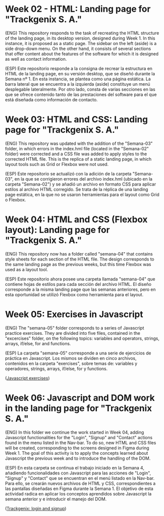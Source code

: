 # Week 02 - HTML: Landing page for "Trackgenix S. A."

(ENG)
This repository responds to the task of recreating the HTML structure of the landing page, in its desktop version, designed during Week 1.
In this instance, it is proposed as a static page. The sidebar on the left (aside) is a side drop-down menu.
On the other hand, it consists of several sections that offer content about the features of the software for which it is designed as well as contact information.

(ESP)
Este repositorio responde a la consigna de recrear la estructura en HTML de la landing page, en su versión desktop, que se diseñó durante la Semana nº 1.
En esta instancia, se plantea como una página estática. La barra lateral que se encuentra a la izquierda (aside) constituye un menú desplegable lateralmente.
Por otro lado, consta de varias secciones en las que se ofrece contenido tanto de las prestaciones del software para el que está diseñada como información de contacto.

# Week 03: HTML and CSS: Landing page for "Trackgenix S. A."

(ENG)
This repository was updated with the addition of the "Semana-03" folder, in which errors in the index.hml file (located in the "Semana-02" folder) were corrected and a CSS file was added to apply styles to the corrected HTML file.
This is the replica of a static landing page, in which layout tools such as Grid or Flexbox were not used.

(ESP)
Este repositorio se actualizó con la adición de la carpeta "Semana-03", en la que se corrigieron errores del archivo index.hml (ubicado en la carpeta "Semana-02") y se añadió un archivo en formato CSS para aplicar estilos al archivo HTML corregido.
Se trata de la réplica de una landing page estática, en la que no se usaron herramientas para el layout como Grid o Flexbox.

# Week 04: HTML and CSS (Flexbox layout): Landing page for "Trackgenix S. A."

(ENG)
This repository now has a folder called "semana-04" that contains style sheets for each section of the HTML file. The design corresponds to the same landing page as the previous weeks, but this time Flexbox was used as a layout tool.

(ESP)
Este repositorio ahora posee una carpeta llamada "semana-04" que contiene hojas de estilos para cada sección del archivo HTML. El diseño corresponde a la misma landing page que las semanas anteriores, pero en esta oportunidad se utilizó Flexbox como herramienta para el layout.

# Week 05: Exercises in Javascript

(ENG)
The "semana-05" folder corresponds to a series of Javascript practice exercises. They are divided into five files, contained in the "excercises" folder, on the following topics: variables and operators, strings, arrays, if/else, for and functions.

(ESP)
La carpeta "semana-05" corresponde a una serie de ejercicios de práctica en Javascript. Los mismos se dividen en cinco archivos, contenidos en la carpeta "exercises", sobre temas de: variables y operadores, strings, arrays, if/else, for y functions.

([Javascript exercises](https://rominarip.github.io/BaSP-M2022-Etapa-1/semana-05/index.html))

# Week 06: Javascript and DOM work in the landing page for "Trackgenix S. A."

(ENG)
In this folder we continue the work started in Week 04, adding Javascript functionalities for the "Login", "Signup" and "Contact" actions found in the menu listed in the Nav-bar. To do so, new HTML and CSS files will be created, corresponding to the screens designed in Figma during Week 1. The goal of this activity is to apply the concepts learned about Javascript the previous week and to introduce the handling of the DOM.

(ESP)
En esta carpeta se continua el trabajo iniciado en la Semana 4, añadiendo funcionalidades con Javascript para las acciones de "Login", "Signup" y "Contact" que se encuentran en el menú listado en la Nav-bar. Para ello, se crearán nuevos archivos de HTML y CSS, correspondientes a las pantallas diseñadas en Figma durante la Semana 1. El objetivo de esta actividad radica en aplicar los conceptos aprendidos sobre Javascript la semana anterior y e introducir el manejo del DOM.

([Trackgenix: login and signup](https://rominarip.github.io/BaSP-M2022-Etapa-1/semana-06/views/index.html))